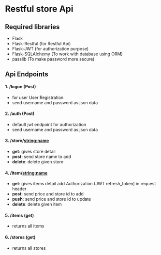 # Restful store Api

## Required libraries
- Flask
- Flask-Restful (for Restful Api)
- Flask-JWT (for authorization purpose)
- Flask-SQLAlchemy (To work with database using ORM)
- passlib (To make password more secure)

## Api Endpoints

#### 1. /logon (Post)
  - for user User Registration
  - send username and password as json data

#### 2. /auth (Post)
  - default jwt endpoint for authorization
  - send username and password as json data

#### 3. /store/<string:name>
  -  **get**: gives store detail
  -  **post**: send store name to add
  -  **delete**: delete given store

#### 4. /item/<string:name>
  -  **get**: gives items detail add Authorization (JWT refresh_token) in request header
  -  **post**: send price and store id to add
  -  **push**: send price and store id to update
  -  **delete**: delete given item

#### 5. /items (get)
  - returns all items

#### 6. /stores (get)
  - returns all stores
